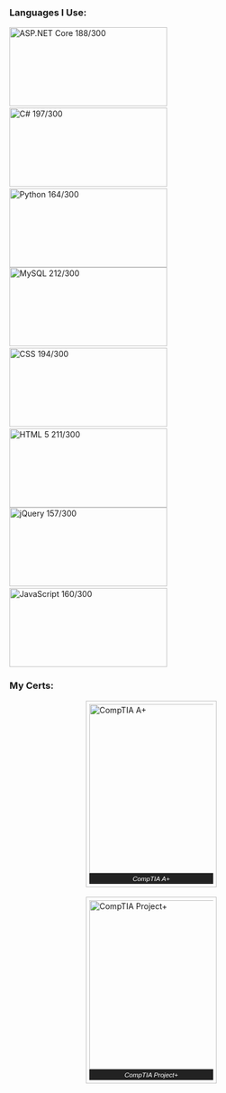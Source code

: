 
### Languages I Use:
<img alt='ASP.NET Core 188/300' title='ASP.NET Core 188/300' class='skill-img' src='https://i.stack.imgur.com/07ZIW.png'>&nbsp;<img alt='C# 197/300' title='C# 197/300' class='skill-img' src='https://i.stack.imgur.com/b3G06.png'>&nbsp;<img alt='Python 164/300' title='Python 164/300' class='skill-img' src='https://i.stack.imgur.com/XmujW.png'> <img alt='MySQL 212/300' title='MySQL 212/300' class='skill-img' src='https://i.stack.imgur.com/jCT8U.png'>&nbsp;<img alt='CSS 194/300' title='CSS 194/300' class='skill-img' src='https://i.stack.imgur.com/T2DY5.png'>&nbsp;<img alt='HTML 5 211/300' title='HTML 5 211/300' class='skill-img' src='https://i.stack.imgur.com/DmhjW.png'> <img alt='jQuery 157/300' title='jQuery 157/300' class='skill-img' src='https://i.stack.imgur.com/Drr5K.png'>&nbsp;<img alt='JavaScript 160/300' title='JavaScript 160/300' class='skill-img' src='https://i.stack.imgur.com/7VJUm.png'>

### My Certs:

<a href='https://www.youracclaim.com/badges/ffd7fd21-b0af-4e48-a4a7-17e537b7fc09'><figure><img alt="CompTIA A+" title="CompTIA A+" class='cert-img' src='https://images.youracclaim.com/size/340x340/images/63482325-a0d6-4f64-ae75-f5f33922c7d0/CompTIA_A_2Bce.png'><figcaption>CompTIA A+</figcaption></figure></a>&nbsp;&nbsp;&nbsp;&nbsp;&nbsp;&nbsp;<a href='https://www.youracclaim.com/badges/e75a7734-ecf7-4723-a43b-02ba5706eb08'><figure><img alt='CompTIA Project+' title='CompTIA Project+' class='cert-img' src='https://images.youracclaim.com/size/340x340/images/be6dfc3d-f8a1-4c18-8b16-751600ef61c8/CompTIA_Project_2B.png'><figcaption>CompTIA Project+</figcaption></figure></a>
<!-- [![CompTIA A+](https://images.youracclaim.com/size/340x340/images/63482325-a0d6-4f64-ae75-f5f33922c7d0/CompTIA_A_2Bce.png) - CompTIA A+](https://www.youracclaim.com/badges/ffd7fd21-b0af-4e48-a4a7-17e537b7fc09) -->
<!-- [![CompTIA Project+](https://images.youracclaim.com/size/340x340/images/be6dfc3d-f8a1-4c18-8b16-751600ef61c8/CompTIA_Project_2B.png) - CompTIA Project+](https://www.youracclaim.com/badges/e75a7734-ecf7-4723-a43b-02ba5706eb08) -->


<style>
figure {
    border: thin #c0c0c0 solid;
    display: flex;
    flex-flow: column;
    padding: 5px;
    max-width: 220px;
    margin: auto;
}

.cert-img {
    width: 300px;
    height: 300px;
}

.skill-img {
    width: 280px;
    height: 140px;
}

figcaption {
    background-color: #222;
    color: #fff;
    font: italic smaller sans-serif;
    padding: 3px;
    text-align: center;
}
</style>